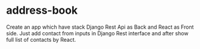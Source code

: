 # address-book
Create an app which have stack Django Rest Api as Back and React as Front side. Just add contact from inputs in Django Rest interface and after show full list of contacts by React. 
